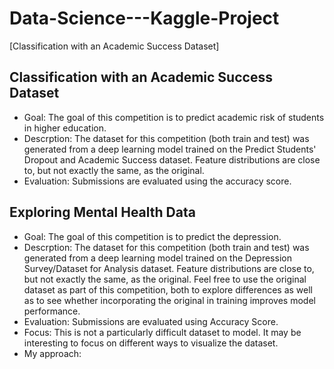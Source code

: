 # Data-Science---Kaggle-Project
[Classification with an Academic Success Dataset]

## Classification with an Academic Success Dataset
- Goal:  The goal of this competition is to predict academic risk of students in higher education.
- Descrption: The dataset for this competition (both train and test) was generated from a deep learning model trained on the Predict Students' Dropout and Academic Success dataset. Feature distributions are close to, but not exactly the same, as the original. 
- Evaluation: Submissions are evaluated using the accuracy score.

## Exploring Mental Health Data
- Goal: The goal of this competition is to predict the depression. 
- Descrption: The dataset for this competition (both train and test) was generated from a deep learning model trained on the Depression Survey/Dataset for Analysis dataset. Feature distributions are close to, but not exactly the same, as the original. Feel free to use the original dataset as part of this competition, both to explore differences as well as to see whether incorporating the original in training improves model performance.
- Evaluation: Submissions are evaluated using Accuracy Score. 
- Focus: This is not a particularly difficult dataset to model. It may be interesting to focus on different ways to visualize the dataset.
- My approach: 
